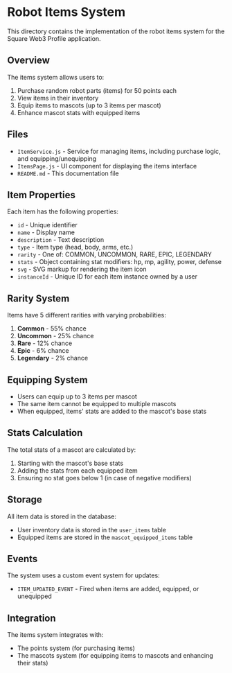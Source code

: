 # Robot Items System

This directory contains the implementation of the robot items system for the Square Web3 Profile application.

## Overview

The items system allows users to:

1. Purchase random robot parts (items) for 50 points each
2. View items in their inventory
3. Equip items to mascots (up to 3 items per mascot)
4. Enhance mascot stats with equipped items

## Files

- `ItemService.js` - Service for managing items, including purchase logic, and equipping/unequipping
- `ItemsPage.js` - UI component for displaying the items interface
- `README.md` - This documentation file

## Item Properties

Each item has the following properties:

- `id` - Unique identifier
- `name` - Display name
- `description` - Text description
- `type` - Item type (head, body, arms, etc.)
- `rarity` - One of: COMMON, UNCOMMON, RARE, EPIC, LEGENDARY
- `stats` - Object containing stat modifiers: hp, mp, agility, power, defense
- `svg` - SVG markup for rendering the item icon
- `instanceId` - Unique ID for each item instance owned by a user

## Rarity System

Items have 5 different rarities with varying probabilities:

1. **Common** - 55% chance
2. **Uncommon** - 25% chance
3. **Rare** - 12% chance
4. **Epic** - 6% chance
5. **Legendary** - 2% chance

## Equipping System

- Users can equip up to 3 items per mascot
- The same item cannot be equipped to multiple mascots
- When equipped, items' stats are added to the mascot's base stats

## Stats Calculation

The total stats of a mascot are calculated by:
1. Starting with the mascot's base stats
2. Adding the stats from each equipped item
3. Ensuring no stat goes below 1 (in case of negative modifiers)

## Storage

All item data is stored in the database:

- User inventory data is stored in the `user_items` table
- Equipped items are stored in the `mascot_equipped_items` table

## Events

The system uses a custom event system for updates:

- `ITEM_UPDATED_EVENT` - Fired when items are added, equipped, or unequipped

## Integration

The items system integrates with:

- The points system (for purchasing items)
- The mascots system (for equipping items to mascots and enhancing their stats) 